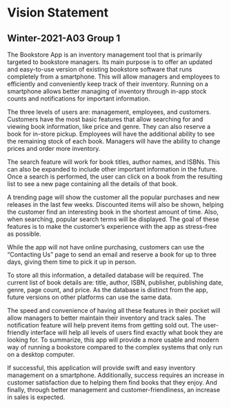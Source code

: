 # Vision Statement
## Winter-2021-A03 Group 1

The Bookstore App is an inventory management tool that is primarily targeted to bookstore managers. Its main purpose is to offer an updated and easy-to-use version of existing bookstore software that runs completely from a smartphone. This will allow managers and employees to efficiently and conveniently keep track of their inventory. Running on a smartphone allows better managing of inventory through in-app stock counts and notifications for important information. 
 
The three levels of users are: management, employees, and customers. Customers have the most basic features that allow searching for and viewing book information, like price and genre. They can also reserve a book for in-store pickup. Employees will have the additional ability to see the remaining stock of each book. Managers will have the ability to change prices and order more inventory.
 
The search feature will work for book titles, author names, and ISBNs. This can also be expanded to include other important information in the future. Once a search is performed, the user can click on a book from the resulting list to see a new page containing all the details of that book.
 
A trending page will show the customer all the popular purchases and new releases in the last few weeks. Discounted items will also be shown, helping the customer find an interesting book in the shortest amount of time. Also, when searching, popular search terms will be displayed. The goal of these features is to make the customer’s experience with the app as stress-free as possible.
 
While the app will not have online purchasing, customers can use the “Contacting Us” page 
to send an email and reserve a book for up to three days, giving them time to pick it up in person.
 
To store all this information, a detailed database will be required. The current list of book details are: title, author, ISBN, publisher, publishing date, genre, page count, and price. As the database is distinct from the app, future versions on other platforms can use the same data.
 
The speed and convenience of having all these features in their pocket will allow managers to better maintain their inventory and track sales. The notification feature will help prevent items from getting sold out. The user-friendly interface will help all levels of users find exactly what book they are looking for. To summarize, this app will provide a more usable and modern way of running a bookstore compared to the complex systems that only run on a desktop computer.
 
If successful, this application will provide swift and easy inventory management on a smartphone. Additionally, success requires an increase in customer satisfaction due to helping them find books that they enjoy. And finally, through better management and customer-friendliness, an increase in sales is expected. 
